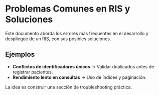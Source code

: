 ﻿# Problemas Comunes en RIS y Soluciones

Este documento aborda los errores más frecuentes en el desarrollo y despliegue de un RIS, con sus posibles soluciones.

## Ejemplos
- **Conflictos de identificadores únicos** → Validar duplicados antes de registrar pacientes.
- **Rendimiento lento en consultas** → Uso de índices y paginación.

La idea es construir una sección de troubleshooting práctica.
